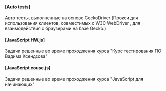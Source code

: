 #### [Auto tests]

Авто тесты, выполненные на основе GeckoDriver (Прокси для использования клиентов, совместимых с W3C WebDriver , для взаимодействия с браузерами на базе Gecko.)

#### [JavaScript HW.js]

Задачи решенные во време проходжения курса "Курс тестирования ПО Вадима Ксендзова"

#### [JavaScript couse.js]

Задачи решенные во време проходжения курса "JavaScript для начинающих"
